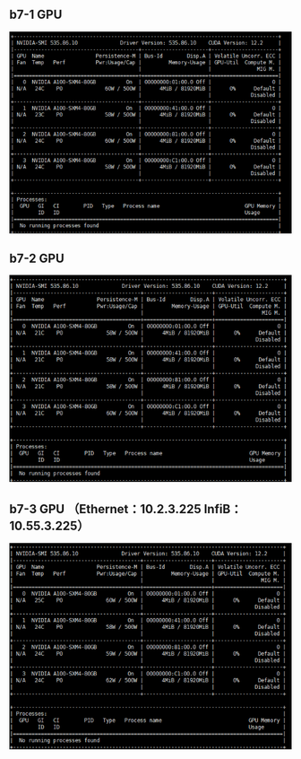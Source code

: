 ## b7-1 GPU
![b7-1](./images/b7-1.png) 
## b7-2 GPU
![b7-2](./images/b7-2.png)  
## b7-3 GPU （Ethernet：10.2.3.225 InfiB：10.55.3.225）
![b7-3](./images/b7-3.png)  
